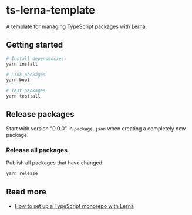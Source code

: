 # ts-lerna-template

A template for managing TypeScript packages with Lerna.

## Getting started

```bash
# Install dependencies
yarn install

# Link packages
yarn boot

# Test packages
yarn test:all
```

## Release packages

Start with version "0.0.0" in `package.json` when creating a completely new package.

### Release all packages

Publish all packages that have changed:

```bash
yarn release
```

## Read more

- [How to set up a TypeScript monorepo with Lerna](https://medium.com/@NiGhTTraX/how-to-set-up-a-typescript-monorepo-with-lerna-c6acda7d4559)
